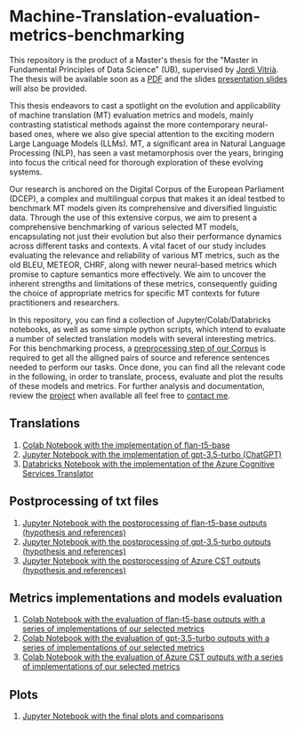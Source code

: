 ﻿# Machine-Translation-evaluation-metrics-benchmarking

This repository is the product of a Master's thesis for the "Master in Fundamental Principles of Data Science" (UB), supervised by [Jordi Vitrià](https://algorismes.github.io/). The thesis will be available soon as a [PDF](link-to-pdf) and the slides [presentation slides](link-to-slides) will also be provided.

This thesis endeavors to cast a spotlight on the evolution and applicability of machine
translation (MT) evaluation metrics and models, mainly contrasting statistical
methods against the more contemporary neural-based ones, where we also give
special attention to the exciting modern Large Language Models (LLMs). MT, a significant
area in Natural Language Processing (NLP), has seen a vast metamorphosis
over the years, bringing into focus the critical need for thorough exploration of these
evolving systems.

Our research is anchored on the Digital Corpus of the European Parliament
(DCEP), a complex and multilingual corpus that makes it an ideal testbed to benchmark
MT models given its comprehensive and diversified linguistic data. Through
the use of this extensive corpus, we aim to present a comprehensive benchmarking
of various selected MT models, encapsulating not just their evolution but also their
performance dynamics across different tasks and contexts.
A vital facet of our study includes evaluating the relevance and reliability of various
MT metrics, such as the old BLEU, METEOR, CHRF, along with newer neural-based
metrics which promise to capture semantics more effectively. We aim to uncover
the inherent strengths and limitations of these metrics, consequently guiding
the choice of appropriate metrics for specific MT contexts for future practitioners
and researchers.

In this repository, you can find a collection of Jupyter/Colab/Databricks notebooks, as well as some simple python scripts, which intend to evaluate a number of selected translation models with several interesting metrics. For this benchmarking process, a [preprocessing step of our Corpus](https://github.com/AlvLC/Machine-Translation-evaluation-metrics-benchmarking/blob/main/DCEP_PROCESSING/README2.md) is required to get all the alligned pairs of source and reference sentences needed to perform our tasks. Once done, you can find all the relevant code in the following, in order to translate, process, evaluate and plot the results of these models and metrics. For further analysis and documentation, review the [project](link-to-pdf) when available all feel free to [contact me](https://github.com/AlvLC).

## Translations

1. [Colab Notebook with the implementation of flan-t5-base](https://github.com/AlvLC/Machine-Translation-evaluation-metrics-benchmarking/blob/main/colab_FLAN-T5_translation.ipynb)
2. [Jupyter Notebook with the implementation of gpt-3.5-turbo (ChatGPT)](https://github.com/AlvLC/Machine-Translation-evaluation-metrics-benchmarking/blob/main/gpt-35-turbo_translation.ipynb)
3. [Databricks Notebook with the implementation of the Azure Cognitive Services Translator](https://github.com/AlvLC/Machine-Translation-evaluation-metrics-benchmarking/blob/main/databricks_azure_translation.ipynb)

## Postprocessing of txt files

1. [Jupyter Notebook with the postprocessing of flan-t5-base outputs (hypothesis and references)](https://github.com/AlvLC/Machine-Translation-evaluation-metrics-benchmarking/blob/main/postprocess_flant5.ipynb)
2. [Jupyter Notebook with the postprocessing of gpt-3.5-turbo outputs (hypothesis and references)](https://github.com/AlvLC/Machine-Translation-evaluation-metrics-benchmarking/blob/main/postprocess_gpt_dict.ipynb)
3. [Jupyter Notebook with the postprocessing of Azure CST outputs (hypothesis and references)](https://github.com/AlvLC/Machine-Translation-evaluation-metrics-benchmarking/blob/main/postprocess_azure.ipynb)

## Metrics implementations and models evaluation
1. [Colab Notebook with the evaluation of flan-t5-base outputs with a series of implementations of our selected metrics](https://github.com/AlvLC/Machine-Translation-evaluation-metrics-benchmarking/blob/main/colab_flant5_metrics_evaluations.ipynb)
2. [Colab Notebook with the evaluation of gpt-3.5-turbo outputs with a series of implementations of our selected metrics](https://github.com/AlvLC/Machine-Translation-evaluation-metrics-benchmarking/blob/main/colab_gpt_metrics_evaluations.ipynb)
3. [Colab Notebook with the evaluation of Azure CST outputs with a series of implementations of our selected metrics](https://github.com/AlvLC/Machine-Translation-evaluation-metrics-benchmarking/blob/main/colab_azure_metrics_evaluations.ipynb)

## Plots
1. [Jupyter Notebook with the final plots and comparisons](https://github.com/AlvLC/Machine-Translation-evaluation-metrics-benchmarking/blob/main/plots.ipynb)
